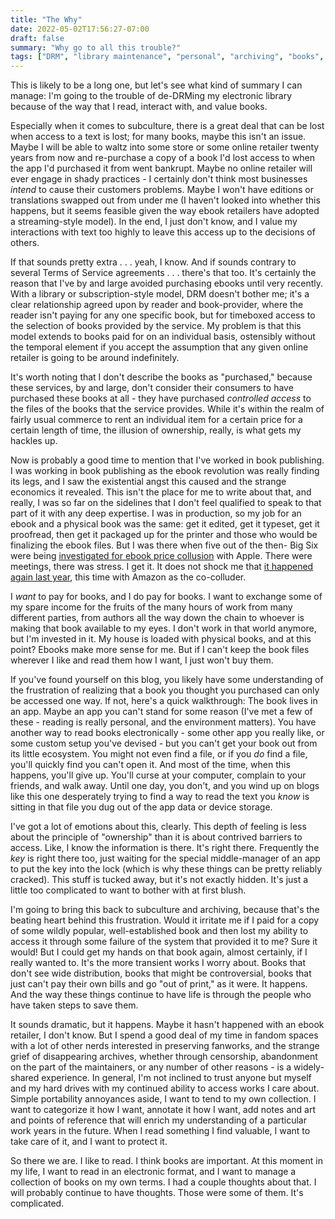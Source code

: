 ```yaml
---
title: "The Why"
date: 2022-05-02T17:56:27-07:00
draft: false
summary: "Why go to all this trouble?"
tags: ["DRM", "library maintenance", "personal", "archiving", "books", "ebooks", "access", "apps", "reading"]
---
```


This is likely to be a long one, but let's see what kind of summary I can manage: I'm going to the trouble of de-DRMing my electronic library because of the way that I read, interact with, and value books.

Especially when it comes to subculture, there is a great deal that can be lost when access to a text is lost; for many books, maybe this isn't an issue. Maybe I will be able to waltz into some store or some online retailer twenty years from now and re-purchase a copy of a book I'd lost access to when the app I'd purchased it from went bankrupt. Maybe no online retailer will ever engage in shady practices - I certainly don't think most businesses *intend* to cause their customers problems. Maybe I won't have editions or translations swapped out from under me (I haven't looked into whether this happens, but it seems feasible given the way ebook retailers have adopted a streaming-style model). In the end, I just don't know, and I value my interactions with text too highly to leave this access up to the decisions of others.

If that sounds pretty extra . . . yeah, I know. And if sounds contrary to several Terms of Service agreements . . . there's that too. It's certainly the reason that I've by and large avoided purchasing ebooks until very recently. With a library or subscription-style model, DRM doesn't bother me; it's a clear relationship agreed upon by reader and book-provider, where the reader isn't paying for any one specific book, but for timeboxed access to the selection of books provided by the service. My problem is that this model  extends to books paid for on an individual basis, ostensibly without the temporal element if you accept the assumption that any given online retailer is going to be around indefinitely. 

It's worth noting that I don't describe the books as "purchased," because these services, by and large, don't consider their consumers to have purchased these books at all - they have purchased *controlled access* to the files of the books that the service provides. While it's within the realm of fairly usual commerce to rent an individual item for a certain price for a certain length of time, the illusion of ownership, really, is what gets my hackles up.

Now is probably a good time to mention that I've worked in book publishing. I was working in book publishing as the ebook revolution was really finding its legs, and I saw the existential angst this caused and the strange economics it revealed. This isn't the place for me to write about that, and really, I was so far on the sidelines that I don't feel qualified to speak to that part of it with any deep expertise. I was in production, so my job for an ebook and a physical book was the same: get it edited, get it typeset, get it proofread, then get it packaged up for the printer and those who would be finalizing the ebook files. But I was there when five out of the then- Big Six were being [investigated for ebook price collusion](https://slate.com/technology/2012/03/apple-book-publishers-accused-of-price-collusion-on-e-books.html) with Apple. There were meetings, there was stress. I get it. It does not shock me that [it happened again last year](https://thehill.com/policy/technology/534364-amazon-hit-with-class-action-lawsuit-alleging-e-book-price-fixing/), this time with Amazon as the co-colluder.

I *want* to pay for books, and I do pay for books. I want to exchange some of my spare income for the fruits of the many hours of work from many different parties, from authors all the way down the chain to whoever is making that book available to my eyes. I don't work in that world anymore, but I'm invested in it. My house is loaded with physical books, and at this point? Ebooks make more sense for me. But if I can't keep the book files wherever I like and read them how I want, I just won't buy them.

If you've found yourself on this blog, you likely have some understanding of the frustration of realizing that a book you thought you purchased can only be accessed one way. If not, here's a quick walkthrough: The book lives in an app. Maybe an app you can't stand for some reason (I've met a few of these - reading is really personal, and the environment matters). You have another way to read books electronically - some other app you really like, or some custom setup you've devised - but you can't get your book out from its little ecosystem. You might not even find a file, or if you *do* find a file, you'll quickly find you can't open it. And most of the time, when this happens, you'll give up. You'll curse at your computer, complain to your friends, and walk away. Until one day, you don't, and you wind up on blogs like this one desperately trying to find a way to read the text you *know* is sitting in that file you dug out of the app data or device storage.

I've got a lot of emotions about this, clearly. This depth of feeling is less about the principle of "ownership" than it is about contrived barriers to access. Like, I know the information is there. It's right there. Frequently the *key* is right there too, just waiting for the special middle-manager of an app to put the key into the lock (which is why these things can be pretty reliably cracked). This stuff is tucked away, but it's not exactly hidden. It's just a little too complicated to want to bother with at first blush.

I'm going to bring this back to subculture and archiving, because that's the beating heart behind this frustration. Would it irritate me if I paid for a copy of some wildly popular, well-established book and then lost my ability to access it through some failure of the system that provided it to me? Sure it would! But I could get my hands on that book again, almost certainly, if I really wanted to. It's the more transient works I worry about. Books that don't see wide distribution, books that might be controversial, books that just can't pay their own bills and go "out of print," as it were. It happens. And the way these things continue to have life is through the people who have taken steps to save them.

It sounds dramatic, but it happens. Maybe it hasn't happened with an ebook retailer, I don't know. But I spend a good deal of my time in fandom spaces with a lot of other nerds interested in preserving fanworks, and the strange grief of disappearing archives, whether through censorship, abandonment on the part of the maintainers, or any number of other reasons - is a widely-shared experience. In general, I'm not inclined to trust anyone but myself and my hard drives with my continued ability to access works I care about. Simple portability annoyances aside, I want to tend to my own collection. I want to categorize it how I want, annotate it how I want, add notes and art and points of reference that will enrich my understanding of a particular work years in the future. When I read something I find valuable, I want to take care of it, and I want to protect it.

So there we are. I like to read. I think books are important. At this moment in my life, I want to read in an electronic format, and I want to manage a collection of books on my own terms. I had a couple thoughts about that. I will probably continue to have thoughts. Those were some of them. It's complicated.
